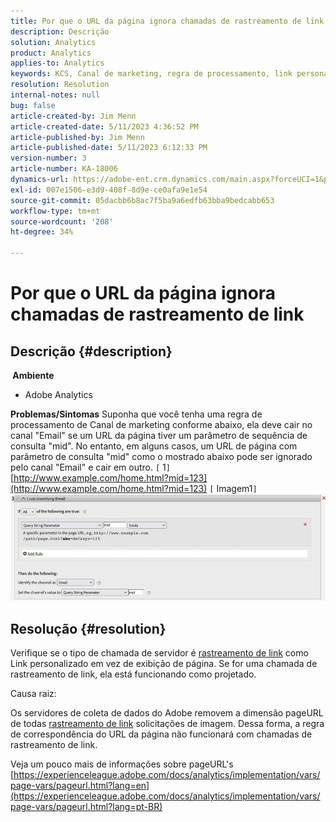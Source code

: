 ```yaml
---
title: Por que o URL da página ignora chamadas de rastreamento de link
description: Descrição
solution: Analytics
product: Analytics
applies-to: Analytics
keywords: KCS, Canal de marketing, regra de processamento, link personalizado, URL, ignorar, chamadas de rastreamento, página, Perguntas frequentes
resolution: Resolution
internal-notes: null
bug: false
article-created-by: Jim Menn
article-created-date: 5/11/2023 4:36:52 PM
article-published-by: Jim Menn
article-published-date: 5/11/2023 6:12:33 PM
version-number: 3
article-number: KA-18006
dynamics-url: https://adobe-ent.crm.dynamics.com/main.aspx?forceUCI=1&pagetype=entityrecord&etn=knowledgearticle&id=fa97f106-1af0-ed11-8849-6045bd006295
exl-id: 007e1506-e3d9-408f-8d9e-ce0afa9e1e54
source-git-commit: 05dacbb6b8ac7f5ba9a6edfb63bba9bedcabb653
workflow-type: tm+mt
source-wordcount: '208'
ht-degree: 34%

---
```


# Por que o URL da página ignora chamadas de rastreamento de link

## Descrição {#description}

<b> Ambiente</b>
- Adobe Analytics



<b>Problemas/Sintomas</b>
Suponha que você tenha uma regra de processamento de Canal de marketing conforme abaixo, ela deve cair no canal &quot;Email&quot; se um URL da página tiver um parâmetro de sequência de consulta &quot;mid&quot;.
No entanto, em alguns casos, um URL de página com parâmetro de consulta &quot;mid&quot; como o mostrado abaixo pode ser ignorado pelo canal &quot;Email&quot; e cair em outro.
`[` 1`]`  [http://www.example.com/home.html?mid=123](http://www.example.com/home.html?mid=123)
`[` Imagem1`]`
![](assets/___fb97f106-1af0-ed11-8849-6045bd006295___.png)


## Resolução {#resolution}




Verifique se o tipo de chamada de servidor é [rastreamento de link](https://experienceleague.adobe.com/docs/analytics/implementation/vars/functions/tl-method.html?lang=pt-BR) como Link personalizado em vez de exibição de página. Se for uma chamada de rastreamento de link, ela está funcionando como projetado.





Causa raiz:

Os servidores de coleta de dados do Adobe removem a dimensão pageURL de todas [rastreamento de link](https://experienceleague.adobe.com/docs/analytics/implementation/vars/functions/tl-method.html?lang=pt-BR) solicitações de imagem. Dessa forma, a regra de correspondência do URL da página não funcionará com chamadas de rastreamento de link.

Veja um pouco mais de informações sobre pageURL&#39;s [https://experienceleague.adobe.com/docs/analytics/implementation/vars/page-vars/pageurl.html?lang=en](https://experienceleague.adobe.com/docs/analytics/implementation/vars/page-vars/pageurl.html?lang=pt-BR)
